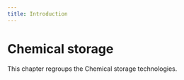 ```yaml
---
title: Introduction
---
```


# Chemical storage

This chapter regroups the Chemical storage technologies.
